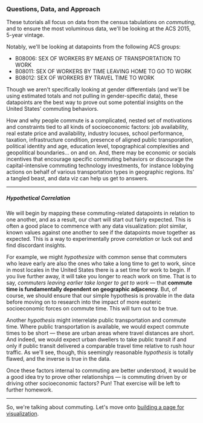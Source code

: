 ### Questions, Data, and Approach

These tutorials all focus on data from the census tabulations on *commuting*, and to ensure the most voluminous data, we'll be looking at the ACS 2015, 5-year vintage.

Notably, we'll be looking at datapoints from the following ACS groups:

- B08006: SEX OF WORKERS BY MEANS OF TRANSPORTATION TO WORK
- B08011: SEX OF WORKERS BY TIME LEAVING HOME TO GO TO WORK
- B08012: SEX OF WORKERS BY TRAVEL TIME TO WORK	

Though we aren't specifically looking at gender differentials (and we'll be using estimated totals and not pulling in gender-specific data), these datapoints are the best way to prove out some potential insights on the United States' commuting behaviors.

How and why people commute is a complicated, nested set of motivations and constraints tied to all kinds of socioeconomic factors: job availability, real estate price and availability, industry locuses, school performance, taxation, infrastructure condition, presence of aligned public transporation, political identity and age, education level, topographical complexities and geopolitical boundaries... on and on. And, there may be economic or socials incentives that encourage specific commuting behaviors or discourage the capital-intensive commuting technology investments, for instance lobbying actions on behalf of various transportation types in geographic regions. Its' a tangled beast, and data viz can help us get to answers.

----

##### Hypothetical Correlation

We will begin by mapping these commuting-related datapoints in relation to one another, and as a result, our chart will start out fairly expected. This is often a good place to commence with any data visualization: plot similar, known values against one another to see if the datapoints move together as expected. This is a way to experimentally prove *correlation* or luck out and find discordant insights.

For example, we might *hypothesize* with common sense that commuters who leave early are also the ones who take a long time to get to work, since in most locales in the United States there is a set time for work to begin. If you live further away, it will take you longer to reach work on time. That is to say, *commuters leaving earlier take longer to get to work* — that **commute time is fundamentally dependent on geographic adjacency**. But, of course, we should ensure that our simple hypothesis is provable in the data before moving on to research into the impact of more esoteric socioeconomic forces on commute time. This will turn out to be true.

Another *hypothesis* might interrelate public transportation and commute time. Where public transportation is available, we would expect commute times to be short — these are urban areas where travel distances are short. And indeed, we would expect urban dwellers to take public transit if and only if public transit delivered a comparable travel time relative to rush hour traffic. As we'll see, though, this seemingly reasonable *hypothesis* is totally flawed, and the inverse is true in the data.

Once these factors internal to commuting are better understood, it would be a good idea try to prove other relationships — is commuting driven by or driving other socioeconomic factors? Pun! That exercise will be left to further homework.

-----

So, we're talking about commuting. Let's move onto [building a page for visualization](container.md).
